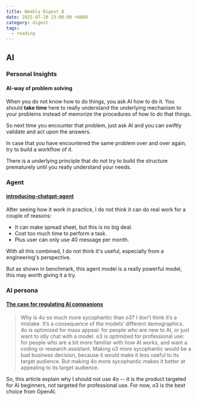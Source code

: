 ```yaml
---
title: Weekly Digest 8
date: 2025-07-20 23:00:00 +0800
category: digest
tags:
  - reading
---
```

## AI
### Personal Insights
#### AI-way of problem solving
When you do not know how to do things, you ask AI how to do it. You should **take time** here to really understand the underlying mechanism to your problems instead of memorize the procedures of how to do that things.  

So next time you encounter that problem, just ask AI and you can swiftly validate and act upon the answers.

In case that you have encountered the same problem over and over again, try to build a workflow of it.

There is a underlying principle that do not try to build the structure prematurely until you really understand your needs.

### Agent
#### [introducing-chatgpt-agent](https://openai.com/index/introducing-chatgpt-agent/?__readwiseLocation=)
After seeing how it work in practice, I do not think it can do real work for a couple of reasons:
- It can make spread sheet, but this is no big deal.
- Cost too much time to perform a task.
- Plus user can only use 40 message per month.

With all this combined, I do not think it's useful, especially from a engineering's perspective.

But as shown in benchmark, this agent model is a really powerful model, this may worth giving it a try.

### AI persona
#### [The case for regulating AI companions](https://seangoedecke.com/regulating-ai-companions/)
>Why is 4o so much more sycophantic than o3? I don’t think it’s a mistake. It’s a consequence of the models’ different demographics. 4o is optimized for mass appeal: for people who are new to AI, or just want to idly chat with a model. o3 is optimized for professional use: for people who are a bit more familiar with how AI works, and want a coding or research assistant. Making o3 more sycophantic would be a bad business decision, because it would make it less useful to its target audience. But making 4o more sycophantic makes it better at appealing to its target audience.

So, this article explain why I should not use 4o -- it is the product targeted for AI beginners, not targeted for professional use. For now, o3 is the best choice from OpenAI.